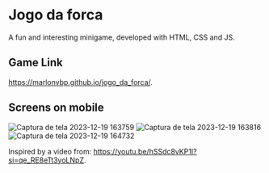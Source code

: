 # Jogo da forca
A fun and interesting minigame, developed with HTML, CSS and JS.

## Game Link
https://marlonvbp.github.io/jogo_da_forca/.

## Screens on mobile
![Captura de tela 2023-12-19 163759](https://github.com/MarlonVBP/jogo_da_forca/assets/101027484/a71a1c7f-05c8-4256-9c47-df3315844ffd)
![Captura de tela 2023-12-19 163816](https://github.com/MarlonVBP/jogo_da_forca/assets/101027484/f599f828-d7f1-48fe-91e5-55ff7baa75b8)
![Captura de tela 2023-12-19 164732](https://github.com/MarlonVBP/jogo_da_forca/assets/101027484/3433039e-83c8-4dd8-bbad-a12d5a5afb98)

Inspired by a video from: https://youtu.be/hSSdc8vKP1I?si=qe_RE8eTt3yoLNpZ.

